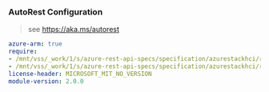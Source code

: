 ### AutoRest Configuration

> see https://aka.ms/autorest

``` yaml
azure-arm: true
require:
- /mnt/vss/_work/1/s/azure-rest-api-specs/specification/azurestackhci/resource-manager/readme.md
- /mnt/vss/_work/1/s/azure-rest-api-specs/specification/azurestackhci/resource-manager/readme.go.md
license-header: MICROSOFT_MIT_NO_VERSION
module-version: 2.0.0

```